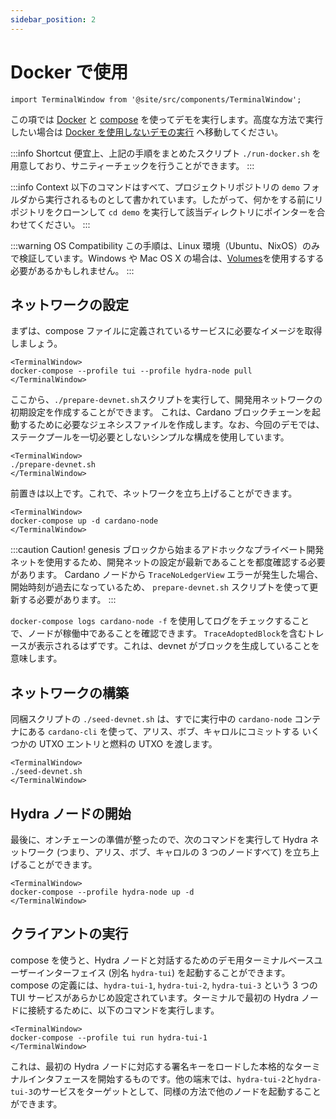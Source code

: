 ```yaml
---
sidebar_position: 2
---
```


# Docker で使用

```mdx-code-block
import TerminalWindow from '@site/src/components/TerminalWindow';
```

この項では [Docker](https://www.docker.com/get-started) と [compose](https://www.docker.com/get-started) を使ってデモを実行します。高度な方法で実行したい場合は [Docker を使用しないデモの実行](/docs/getting-started/demo/without-docker) へ移動してください。

:::info Shortcut
便宜上、上記の手順をまとめたスクリプト `./run-docker.sh` を用意しており、サニティーチェックを行うことができます。
:::

:::info Context
以下のコマンドはすべて、プロジェクトリポジトリの `demo` フォルダから実行されるものとして書かれています。したがって、何かをする前にリポジトリをクローンして `cd demo` を実行して該当ディレクトリにポインターを合わせてください。
:::

:::warning OS Compatibility
この手順は、Linux 環境（Ubuntu、NixOS）のみで検証しています。Windows や Mac OS X の場合は、[Volumes](https://docs.docker.com/storage/volumes/)を使用するする必要があるかもしれません。
:::

## ネットワークの設定

まずは、compose ファイルに定義されているサービスに必要なイメージを取得しましょう。

```mdx-code-block
<TerminalWindow>
docker-compose --profile tui --profile hydra-node pull
</TerminalWindow>
```

ここから、`./prepare-devnet.sh`スクリプトを実行して、開発用ネットワークの初期設定を作成することができます。 これは、Cardano ブロックチェーンを起動するために必要なジェネシスファイルを作成します。なお、今回のデモでは、ステークプールを一切必要としないシンプルな構成を使用しています。

```mdx-code-block
<TerminalWindow>
./prepare-devnet.sh
</TerminalWindow>
```

前置きは以上です。これで、ネットワークを立ち上げることができます。

```mdx-code-block
<TerminalWindow>
docker-compose up -d cardano-node
</TerminalWindow>
```

:::caution Caution!
genesis ブロックから始まるアドホックなプライベート開発ネットを使用するため、開発ネットの設定が最新であることを都度確認する必要があります。 Cardano ノードから `TraceNoLedgerView` エラーが発生した場合、開始時刻が過去になっているため、 `prepare-devnet.sh` スクリプトを使って更新する必要があります。
:::

`docker-compose logs cardano-node -f` を使用してログをチェックすることで、ノードが稼働中であることを確認できます。 `TraceAdoptedBlock`を含むトレースが表示されるはずです。これは、devnet がブロックを生成していることを意味します。

## ネットワークの構築

同梱スクリプトの `./seed-devnet.sh` は、すでに実行中の `cardano-node` コンテナにある `cardano-cli` を使って、アリス、ボブ、キャロルにコミットする いくつかの UTXO エントリと燃料の UTXO を渡します。

```mdx-code-block
<TerminalWindow>
./seed-devnet.sh
</TerminalWindow>
```

## Hydra ノードの開始

最後に、オンチェーンの準備が整ったので、次のコマンドを実行して Hydra ネットワーク (つまり、アリス、ボブ、キャロルの 3 つのノードすべて) を立ち上げることができます。

```mdx-code-block
<TerminalWindow>
docker-compose --profile hydra-node up -d
</TerminalWindow>
```

## クライアントの実行

compose を使うと、Hydra ノードと対話するためのデモ用ターミナルベースユーザーインターフェイス (別名 `hydra-tui`) を起動することができます。 compose の定義には、`hydra-tui-1`, `hydra-tui-2`, `hydra-tui-3` という 3 つの TUI サービスがあらかじめ設定されています。ターミナルで最初の Hydra ノードに接続するために、以下のコマンドを実行します。

```mdx-code-block
<TerminalWindow>
docker-compose --profile tui run hydra-tui-1
</TerminalWindow>
```

これは、最初の Hydra ノードに対応する署名キーをロードした本格的なターミナルインタフェースを開始するものです。他の端末では、`hydra-tui-2`と`hydra-tui-3`のサービスをターゲットとして、同様の方法で他のノードを起動することができます。
